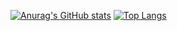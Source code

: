 [![Anurag's GitHub stats](https://github-readme-stats.vercel.app/api?username=yuzua&count_private=true&theme=tokyonight&show_icons=true)](https://github.com/anuraghazra/github-readme-stats)
[![Top Langs](https://github-readme-stats.vercel.app/api/top-langs/?username=yuzua&hide=javascript,jupyter%20notebook,php,Shell,Blade,Dockerfile,html,css&count_private=true&layout=compact&theme=tokyonight)](https://github.com/anuraghazra/github-readme-stats)
